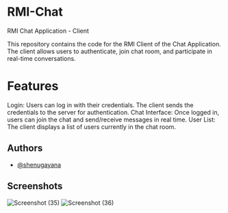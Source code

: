 # RMI-Chat
RMI Chat Application - Client

This repository contains the code for the RMI Client of the Chat Application. The client allows users to authenticate, join chat room, and participate in real-time conversations.

# Features
Login: Users can log in with their credentials. The client sends the credentials to the server for authentication.
Chat Interface: Once logged in, users can join the chat and send/receive messages in real time.
User List: The client displays a list of users currently in the chat room.

## Authors
- [@shenugayana](https://www.github.com/shenugayana)

## Screenshots
![Screenshot (35)](https://user-images.githubusercontent.com/66559298/179240153-2ad7f061-9978-419e-a423-28a262b19139.png)
![Screenshot (36)](https://user-images.githubusercontent.com/66559298/179240222-3e8e92bf-34d8-4a4c-9077-713d65ae8361.png)
